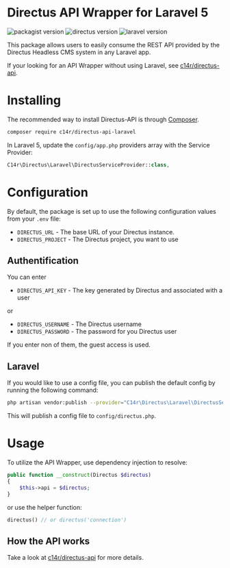 # Directus API Wrapper for Laravel 5

![packagist version](https://img.shields.io/packagist/v/c14r/directus-api-laravel)
![directus version](https://img.shields.io/badge/directus-v8.8.1-blue)
![laravel version](https://img.shields.io/badge/laravel-v8-blue)

This package allows users to easily consume the REST API provided by the Directus Headless CMS system in any Laravel app.

If your looking for an API Wrapper without using Laravel, see [c14r/directus-api](https://github.com/C14r/directus-api).

# Installing

The recommended way to install Directus-API is through
[Composer](https://getcomposer.org/).

```bash
composer require c14r/directus-api-laravel
```

In Laravel 5, update the `config/app.php` providers array with the Service Provider:

```php
C14r\Directus\Laravel\DirectusServiceProvider::class,
```

# Configuration

By default, the package is set up to use the following configuration values from your `.env` file:

+ `DIRECTUS_URL` - The base URL of your Directus instance.
+ `DIRECTUS_PROJECT` - The Directus project, you want to use

## Authentification

You can enter
+ `DIRECTUS_API_KEY` - The key generated by Directus and associated with a user

or

+ `DIRECTUS_USERNAME` - The Directus username
+ `DIRECTUS_PASSWORD` - The password for you Directus user 

If you enter non of them, the guest access is used.

## Laravel

If you would like to use a config file, you can publish the default config by running the following command:

```bash
php artisan vendor:publish --provider="C14r\Directus\Laravel\DirectusServiceProvider"
```

This will publish a config file to `config/directus.php`.

# Usage

To utilize the API Wrapper, use dependency injection to resolve:

```php
public function __construct(Directus $directus)
{
    $this->api = $directus;
}
```

or use the helper function:

```php
directus() // or directus('connection')
```
## How the API works

Take a look at [c14r/directus-api](https://github.com/C14r/directus-api) for more details.
